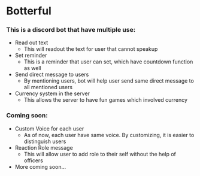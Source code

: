 # Botterful

### This is a discord bot that have multiple use:
- Read out text
  - This will readout the text for user that cannot speakup
- Set reminder
  - This is a reminder that user can set, which have countdown function as well
- Send direct message to users
  - By mentioning users, bot will help user send same direct message to all mentioned users
- Currency system in the server
  - This allows the server to have fun games which involved currency

### Coming soon:
- Custom Voice for each user
  - As of now, each user have same voice. By customizing, it is easier to distinguish users
- Reaction Role message
  - This will allow user to add role to their self without the help of officers
- More coming soon...
